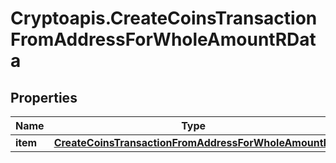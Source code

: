 # Cryptoapis.CreateCoinsTransactionFromAddressForWholeAmountRData

## Properties

Name | Type | Description | Notes
------------ | ------------- | ------------- | -------------
**item** | [**CreateCoinsTransactionFromAddressForWholeAmountRI**](CreateCoinsTransactionFromAddressForWholeAmountRI.md) |  | 


